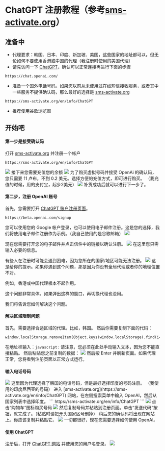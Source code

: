 # ChatGPT 注册教程（参考[sms-activate.org](https://sms-activate.org/en/info/ChatGPT)）

## 准备中
* 代理要求：韩国、日本、印度、新加坡、美国，这些国家的地址都可以，但无论如何不要使用香港或中国的代理（我注册时使用的美国代理）
* 请先访问一下 [ChatGPT](https://chat.openai.com/)，确认可以正常连接再进行下面的步骤
```
https://chat.openai.com/
```
* 准备一个国外电话号码。如果您以前从未使用过在线短信接收服务，或者其中一些服务不提供确认码，那么最好的选择是 [sms-activate.org](https://sms-activate.org/en/info/ChatGPT)
```
https://sms-activate.org/en/info/ChatGPT
```
* 推荐使用谷歌浏览器

## 开始吧
#### 第一步是接受确认码
打开 [sms-activate.org](https://sms-activate.org/en/info/ChatGPT) 并注册一个帐户
```
https://sms-activate.org/en/info/ChatGPT
```
<img src="https://github.com/cxyqiyue/ChatGPT-and-New-Bing/blob/main/ChatGPT/1.png"/>
接下来您需要充值您的余额
<img src="https://github.com/cxyqiyue/ChatGPT-and-New-Bing/blob/main/ChatGPT/2.png"/>
为了购买虚拟号码并接受 OpenAi 的确认码，您只需要 11 卢布，不到 0.2 美元。选择方便的充值方式，即可进行购买。 （我充值的时候，用的支付宝，起步2美元）
<img src="https://github.com/cxyqiyue/ChatGPT-and-New-Bing/blob/main/ChatGPT/3.png"/>
补货成功后就可以进行下一步了。

#### 第二步，注册 OpenAI 账号
首先，您需要打开 [ChatGPT 账户注册页面](https://beta.openai.com/signup)。
```
https://beta.openai.com/signup
```
您可以使用您的 Google 帐户登录，也可以使用电子邮件注册。这是您的选择，我们将使用电子邮件注册作为示例。（我自己使用的是谷歌邮箱）
<img src="https://github.com/cxyqiyue/ChatGPT-and-New-Bing/blob/main/ChatGPT/4.png"/>

现在您需要打开您的电子邮件并点击信件中的链接以确认注册。
<img src="https://github.com/cxyqiyue/ChatGPT-and-New-Bing/blob/main/ChatGPT/5.png"/>
在这里您只需输入必要的信息。

有些人在注册时可能会遇到困难，因为您所在的国家/地区可能无法注册。 
<img src="https://github.com/cxyqiyue/ChatGPT-and-New-Bing/blob/main/ChatGPT/6.png"/>
这是给你的提示。如果你遇到这个问题，那是因为你没有全局代理或者你的地理位置不对。

例如，香港或中国代理根本不起作用。

这个问题非常具体。如果弹出这样的窗口，再切换代理也没用。

我们将告诉您如何解决这个问题。

#### 解决区域限制问题
首先，需要选择合适区域的代理。比如，韩国。
然后你需要复制下面的代码：
```
window.localStorage.removeItem(Object.keys(window.localStorage).find(i=>i.startsWith('@@auth0spajs')))
```
在地址栏输入：`javascript:`
请注意，您必须在此处手动输入文本，因为您不能直接粘贴。 
然后粘贴您之前复制的数据：
<img src="https://github.com/cxyqiyue/ChatGPT-and-New-Bing/blob/main/ChatGPT/7.png"/>
然后按 Enter 并刷新页面。如果代理正常，您将看到注册页面以正常方式运行。

#### 输入电话号码
<img src="https://github.com/cxyqiyue/ChatGPT-and-New-Bing/blob/main/ChatGPT/8.png"/>
这里因为代理选择了韩国的电话号码，但是最好选择印度的号码注册。 （我使用的印度尼西亚的号码）
进入 [sms-activate.org](https://sms-activate.org/en/info/ChatGPT) 网站，在左侧搜索菜单中输入 OpenAI，然后从国家列表中选择印度。
```
https://sms-activate.org/en/info/ChatGPT
```
<img src="https://github.com/cxyqiyue/ChatGPT-and-New-Bing/blob/main/ChatGPT/9.png"/>
点击“购物车”图标购买号码
<img src="https://github.com/cxyqiyue/ChatGPT-and-New-Bing/blob/main/ChatGPT/10.png"/>
然后复制号码并粘贴到注册页面。单击“发送代码”按钮，就完成了。（粘贴时请把开头国家区号删掉）
稍后您的确认码将出现在网站上。你应该复制并粘贴它。
<img src="https://github.com/cxyqiyue/ChatGPT-and-New-Bing/blob/main/ChatGPT/11.png"/>
一切都很好，现在您需要选择如何使用 OpenAI。

#### 使用 ChatGPT
注册后，打开 [ChatGPT 网站](https://chat.openai.com/auth/login) 并使用您的用户名登录。
<img src="https://github.com/cxyqiyue/ChatGPT-and-New-Bing/blob/main/ChatGPT/12.png"/>

